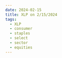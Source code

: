 ```yaml
---
date: 2024-02-15
title: XLP on 2/15/2024
tags: 
  - XLP
  - consumer
  - staples
  - select
  - sector
  - equities
---
```

<div class="post">
<snapshot-grid 
    :reports="['2024/02/14/CTA/XLP', '2024/02/15/CTA/XLP', '2024/02/15/MTP/XLP']"
    chart="2024/02/15/Chart/XLP"
/>
<p>

</p>
<p>

</p>
</div>